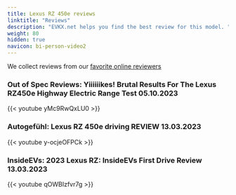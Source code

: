 ```yaml
---
title: Lexus RZ 450e reviews
linktitle: "Reviews"
description: "EVKX.net helps you find the best review for this model. "
weight: 80
hidden: true
navicon: bi-person-video2
---
```

We collect reviews from our [favorite online reviewers](/guides/evreviewers/)

### Out of Spec Reviews: Yiiiiiikes! Brutal Results For The Lexus RZ450e Highway Electric Range Test 05.10.2023

{{< youtube yMc9RwQxLU0 >}}

### Autogefühl: Lexus RZ 450e driving REVIEW 13.03.2023

{{< youtube y-ocjeOFPCk >}}

### InsideEVs: 2023 Lexus RZ: InsideEVs First Drive Review 13.03.2023

{{< youtube qOWBIzfvr7g >}}

